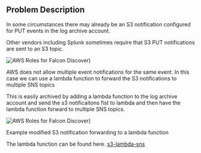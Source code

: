 ## Problem Description

In some circumstances there may already be an S3 notification configured for PUT events in the log archive account. 
 
Other vendors including Splunk sometimes require that S3 PUT notifications are sent to an S3 topic.  

![AWS Roles for Falcon Discover)](images/existing-sns-topic.png)


AWS does not allow multiple event notifications for the same event.
In this case we can use a lambda function to forward the S3 notifications to multiple SNS topics

This is easily archived by adding a lambda function to the log archive account and send the s3 notificaitons fist to lambda and then have the lambda function forward to multiple SNS topics.



![AWS Roles for Falcon Discover)](images/lambda-to-sns.png)

Example modified S3 notification forwarding to a lambda function

The lambda function can be found here.
[s3-lambda-sns](https://github.com/CrowdStrike/Cloud-AWS/tree/master/Control-Tower/multiple-sns/lambda)

